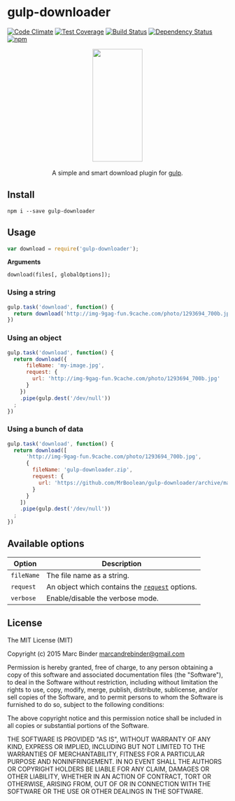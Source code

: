 gulp-downloader
===============
[![Code Climate](https://codeclimate.com/github/MrBoolean/gulp-downloader/badges/gpa.svg)](https://codeclimate.com/github/MrBoolean/gulp-downloader) [![Test Coverage](https://codeclimate.com/github/MrBoolean/gulp-downloader/badges/coverage.svg)](https://codeclimate.com/github/MrBoolean/gulp-downloader) [![Build Status](https://travis-ci.org/MrBoolean/gulp-downloader.svg?branch=master)](https://travis-ci.org/MrBoolean/gulp-downloader) [![Dependency Status](https://gemnasium.com/MrBoolean/gulp-downloader.svg)](https://gemnasium.com/MrBoolean/gulp-downloader) [![npm](https://img.shields.io/npm/v/gulp-downloader.svg)](https://npmjs.org/gulp-downloader)

<p align="center">
  <a href="http://gulpjs.com">
    <img height="257" width="114" src="https://raw.githubusercontent.com/gulpjs/artwork/master/gulp-2x.png">
  </a>
  <br><br>
  A simple and smart download plugin for <a target="_blank" href="http://gulpjs.com">gulp</a>.
</p>

## Install
```
npm i --save gulp-downloader
```

## Usage
```javascript
var download = require('gulp-downloader');
```

**Arguments**

```
download(files[, globalOptions]);
```

### Using a string
```javascript
gulp.task('download', function() {
  return download('http://img-9gag-fun.9cache.com/photo/1293694_700b.jpg').pipe(gulp.dest('/dev/null'));
})
```

### Using an object
```javascript
gulp.task('download', function() {
  return download({
      fileName: 'my-image.jpg',
      request: {
        url: 'http://img-9gag-fun.9cache.com/photo/1293694_700b.jpg'
      }
    })
    .pipe(gulp.dest('/dev/null'))
  ;
})
```

### Using a bunch of data
```javascript
gulp.task('download', function() {
  return download([
      'http://img-9gag-fun.9cache.com/photo/1293694_700b.jpg',
      {
        fileName: 'gulp-downloader.zip',
        request: {
          url: 'https://github.com/MrBoolean/gulp-downloader/archive/master.zip'
        }
      }
    ])
    .pipe(gulp.dest('/dev/null'))
  ;
})
```

## Available options
Option        | Description
------------- | ----------------------------------------------------------------------
`fileName`    | The file name as a string.
`request`     | An object which contains the [`request`](npmjs.com/request) options.
`verbose`     | Enable/disable the verbose mode.

## License
The MIT License (MIT)

Copyright (c) 2015 Marc Binder <marcandrebinder@gmail.com>

Permission is hereby granted, free of charge, to any person obtaining a copy of this software and associated documentation files (the "Software"), to deal in the Software without restriction, including without limitation the rights to use, copy, modify, merge, publish, distribute, sublicense, and/or sell copies of the Software, and to permit persons to whom the Software is furnished to do so, subject to the following conditions:

The above copyright notice and this permission notice shall be included in all copies or substantial portions of the Software.

THE SOFTWARE IS PROVIDED "AS IS", WITHOUT WARRANTY OF ANY KIND, EXPRESS OR IMPLIED, INCLUDING BUT NOT LIMITED TO THE WARRANTIES OF MERCHANTABILITY, FITNESS FOR A PARTICULAR PURPOSE AND NONINFRINGEMENT. IN NO EVENT SHALL THE AUTHORS OR COPYRIGHT HOLDERS BE LIABLE FOR ANY CLAIM, DAMAGES OR OTHER LIABILITY, WHETHER IN AN ACTION OF CONTRACT, TORT OR OTHERWISE, ARISING FROM, OUT OF OR IN CONNECTION WITH THE SOFTWARE OR THE USE OR OTHER DEALINGS IN THE SOFTWARE.
